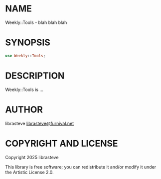 NAME
====

Weekly::Tools - blah blah blah

SYNOPSIS
========

```raku
use Weekly::Tools;
```

DESCRIPTION
===========

Weekly::Tools is ...

AUTHOR
======

librasteve <librasteve@furnival.net>

COPYRIGHT AND LICENSE
=====================

Copyright 2025 librasteve

This library is free software; you can redistribute it and/or modify it under the Artistic License 2.0.

